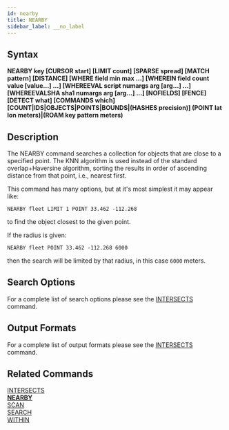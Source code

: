 ```yaml
---
id: nearby
title: NEARBY
sidebar_label: __no_label
---
```


## Syntax

**NEARBY key [CURSOR start] [LIMIT count] [SPARSE spread] [MATCH pattern] [DISTANCE] [WHERE field min max ...] [WHEREIN field count value [value...] ...] [WHEREEVAL script numargs arg [arg...] ...] [WHEREEVALSHA sha1 numargs arg [arg...] ...] [NOFIELDS] [FENCE] [DETECT what] [COMMANDS which] [COUNT|IDS|OBJECTS|POINTS|BOUNDS|(HASHES precision)] (POINT lat lon meters)|(ROAM key pattern meters)**

## Description

The NEARBY command searches a collection for objects that are close to a specified point. The KNN algorithm is used instead of the standard overlap+Haversine algorithm, sorting the results in order of ascending distance from that point, i.e., nearest first.

This command has many options, but at it's most simplest it may appear like:

```tile38-cli
NEARBY fleet LIMIT 1 POINT 33.462 -112.268
```
to find the object closest to the given point.

If the radius is given:
```tile38-cli
NEARBY fleet POINT 33.462 -112.268 6000
```
then the search will be limited by that radius, in this case `6000` meters.

## Search Options

For a complete list of search options please see the [INTERSECTS](../commands/intersects.md#search-options) command.

## Output Formats

For a complete list of output formats please see the [INTERSECTS](../commands/intersects.md#output-formats) command.

## Related Commands

[INTERSECTS](../commands/intersects.md)<br>
**[NEARBY](../commands/nearby.md)**<br>
[SCAN](../commands/scan.md)<br>
[SEARCH](../commands/search.md)<br>
[WITHIN](../commands/within.md)<br>